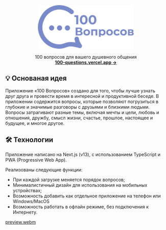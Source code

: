 <p align="center">
  <img src="./public/img/logo.svg" alt="100 Вопросов" width="300" >
</p>
<p align="center">
  100 вопросов для вашего душевного общения
  <br />
  <a href="https://100-questions.vercel.app/"> <strong>100-questions.vercel.app &rarr;</strong> </a>
<p>


## 💡 Основаная идея
Приложение «100 Вопросов» создано для того, чтобы лучше узнать друг друга и провести время в интересной и продуктивной беседе. В приложении содержится вопросы, которые позволяют погрузиться в глубокие и значимые разговоры с друзьями и близкими людьми. Вопросы затрагивают разные темы, включая мечты и цели, любовь и отношения, дружбу, смысл жизни, счастье, прошлое, настоящее и будущее, и многое другое.

## 🛠 Технологии
Приложение написано на Next.js (v13), с использованием TypeScript и PWA (Progressive Web App). 
  
Реализованы следующие функции:

- При каждой загрузке меняется порядок вопросов;
- Минималистичный дизайн для использования на мобильных устройствах;
- Возможность добавить как отдельное приложение на телефон или Windows/MacOS
- Возможность работать в офлайн режиме, без подключения к Интернету.

[preview.webm](https://user-images.githubusercontent.com/3313640/219249222-5e2d5a5b-de6a-430d-8363-a940126911ff.webm)
